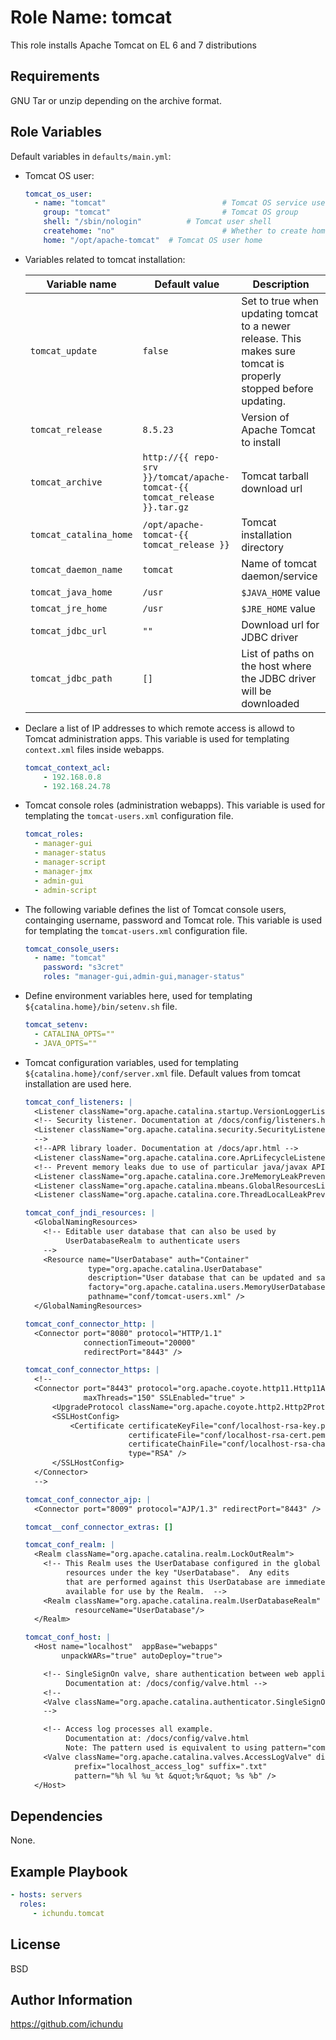Role Name: tomcat
=================

This role installs Apache Tomcat on EL 6 and 7 distributions

Requirements
------------

GNU Tar or unzip depending on the archive format.

Role Variables
--------------

Default variables in `defaults/main.yml`:

- Tomcat OS user:

	```yaml
	tomcat_os_user:
	  - name: "tomcat"							# Tomcat OS service user
	    group: "tomcat"							# Tomcat OS group
	    shell: "/sbin/nologin"			# Tomcat user shell
	    createhome: "no"						# Whether to create home dir for OS user or not
	    home: "/opt/apache-tomcat"	# Tomcat OS user home
	```

- Variables related to tomcat installation:

	|	Variable name	|	Default value	|	Description	|
	|-----------------------|-----------------------|-----------------------|
  | `tomcat_update` | `false` | Set to true when updating tomcat to a newer release. This makes sure tomcat is properly stopped before updating. |
	| `tomcat_release` | `8.5.23` | Version of Apache Tomcat to install |
	| `tomcat_archive` | `http://{{ repo-srv }}/tomcat/apache-tomcat-{{ tomcat_release }}.tar.gz` | Tomcat tarball download url |
	| `tomcat_catalina_home` | `/opt/apache-tomcat-{{ tomcat_release }}` | Tomcat installation directory |
  | `tomcat_daemon_name` | `tomcat` | Name of tomcat daemon/service |
  | `tomcat_java_home` | `/usr` | `$JAVA_HOME` value |
	| `tomcat_jre_home` | `/usr` | `$JRE_HOME` value |
	| `tomcat_jdbc_url` | `""` | Download url for JDBC driver |
	| `tomcat_jdbc_path` | `[]` | List of paths on the host where the JDBC driver will be downloaded |

- Declare a list of IP addresses to which remote access is allowd to Tomcat administration apps. This variable is used for templating `context.xml` files inside webapps.

	```yaml
	tomcat_context_acl:
		- 192.168.0.8
		- 192.168.24.78
	```

- Tomcat console roles (administration webapps). This variable is used for templating the `tomcat-users.xml` configuration file.

	```yaml
	tomcat_roles:
	  - manager-gui
	  - manager-status
	  - manager-script
	  - manager-jmx
	  - admin-gui
	  - admin-script
	```

- The following variable defines the list of Tomcat console users, containging username, password and Tomcat role. This variable is used for templating the `tomcat-users.xml` configuration file.

	```yaml
	tomcat_console_users:
	  - name: "tomcat"
	    password: "s3cret"
	    roles: "manager-gui,admin-gui,manager-status"
	```

- Define environment variables here, used for templating `${catalina.home}/bin/setenv.sh` file.

	```yaml
	tomcat_setenv:
	  - CATALINA_OPTS=""
	  - JAVA_OPTS=""
	```

- Tomcat configuration variables, used for templating `${catalina.home}/conf/server.xml` file. Default values from tomcat installation are used here.

	```yaml
	tomcat_conf_listeners: |
	  <Listener className="org.apache.catalina.startup.VersionLoggerListener" />
	  <!-- Security listener. Documentation at /docs/config/listeners.html
	  <Listener className="org.apache.catalina.security.SecurityListener" />
	  -->
	  <!--APR library loader. Documentation at /docs/apr.html -->
	  <Listener className="org.apache.catalina.core.AprLifecycleListener" SSLEngine="on" />
	  <!-- Prevent memory leaks due to use of particular java/javax APIs-->
	  <Listener className="org.apache.catalina.core.JreMemoryLeakPreventionListener" />
	  <Listener className="org.apache.catalina.mbeans.GlobalResourcesLifecycleListener" />
	  <Listener className="org.apache.catalina.core.ThreadLocalLeakPreventionListener" />

	tomcat_conf_jndi_resources: |
	  <GlobalNamingResources>
	    <!-- Editable user database that can also be used by
	         UserDatabaseRealm to authenticate users
	    -->
	    <Resource name="UserDatabase" auth="Container"
	              type="org.apache.catalina.UserDatabase"
	              description="User database that can be updated and saved"
	              factory="org.apache.catalina.users.MemoryUserDatabaseFactory"
	              pathname="conf/tomcat-users.xml" />
	  </GlobalNamingResources>

	tomcat_conf_connector_http: |
	  <Connector port="8080" protocol="HTTP/1.1"
	             connectionTimeout="20000"
	             redirectPort="8443" />

	tomcat_conf_connector_https: |
	  <!--
	  <Connector port="8443" protocol="org.apache.coyote.http11.Http11AprProtocol"
	             maxThreads="150" SSLEnabled="true" >
	      <UpgradeProtocol className="org.apache.coyote.http2.Http2Protocol" />
	      <SSLHostConfig>
	          <Certificate certificateKeyFile="conf/localhost-rsa-key.pem"
	                       certificateFile="conf/localhost-rsa-cert.pem"
	                       certificateChainFile="conf/localhost-rsa-chain.pem"
	                       type="RSA" />
	      </SSLHostConfig>
	  </Connector>
	  -->

	tomcat_conf_connector_ajp: |
	  <Connector port="8009" protocol="AJP/1.3" redirectPort="8443" />

	tomcat__conf_connector_extras: []

	tomcat_conf_realm: |
	  <Realm className="org.apache.catalina.realm.LockOutRealm">
	    <!-- This Realm uses the UserDatabase configured in the global JNDI
	         resources under the key "UserDatabase".  Any edits
	         that are performed against this UserDatabase are immediately
	         available for use by the Realm.  -->
	    <Realm className="org.apache.catalina.realm.UserDatabaseRealm"
	           resourceName="UserDatabase"/>
	  </Realm>

	tomcat_conf_host: |
	  <Host name="localhost"  appBase="webapps"
	        unpackWARs="true" autoDeploy="true">

	    <!-- SingleSignOn valve, share authentication between web applications
	         Documentation at: /docs/config/valve.html -->
	    <!--
	    <Valve className="org.apache.catalina.authenticator.SingleSignOn" />
	    -->

	    <!-- Access log processes all example.
	         Documentation at: /docs/config/valve.html
	         Note: The pattern used is equivalent to using pattern="common" -->
	    <Valve className="org.apache.catalina.valves.AccessLogValve" directory="logs"
	           prefix="localhost_access_log" suffix=".txt"
	           pattern="%h %l %u %t &quot;%r&quot; %s %b" />
	  </Host>
	```

Dependencies
------------

None.

Example Playbook
----------------

```yaml
- hosts: servers
  roles:
     - ichundu.tomcat
```

License
-------

BSD

Author Information
------------------

https://github.com/ichundu
